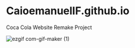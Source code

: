 # CaioemanuelIF.github.io
Coca Cola Website Remake Project

![ezgif com-gif-maker (1)](https://user-images.githubusercontent.com/80735245/129426886-0ffc8303-546b-4d9c-8b19-44d18d411268.gif)


